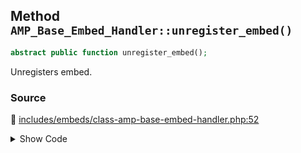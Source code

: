 ## Method `AMP_Base_Embed_Handler::unregister_embed()`

```php
abstract public function unregister_embed();
```

Unregisters embed.

### Source

:link: [includes/embeds/class-amp-base-embed-handler.php:52](/includes/embeds/class-amp-base-embed-handler.php#L52)

<details>
<summary>Show Code</summary>

```php
abstract public function unregister_embed();
```

</details>
